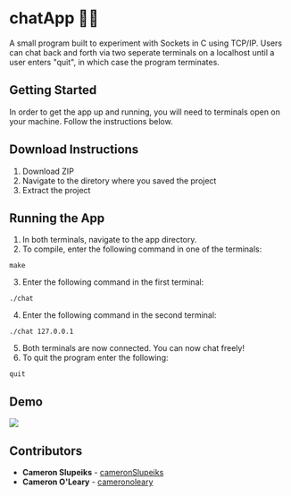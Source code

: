 # chatApp 👨‍💻
A small program built to experiment with Sockets in C using TCP/IP. Users can chat back and forth via two seperate terminals on a localhost until a user enters "quit", in which case the program terminates.

## Getting Started
In order to get the app up and running, you will need to terminals open on your machine. Follow the instructions below.

## Download Instructions
1) Download ZIP
2) Navigate to the diretory where you saved the project
3) Extract the project

## Running the App
1) In both terminals, navigate to the app directory.
2) To compile, enter the following command in one of the terminals:
```
make
```
3) Enter the following command in the first terminal:
```
./chat
```
4) Enter the following command in the second terminal:
```
./chat 127.0.0.1
```
5) Both terminals are now connected. You can now chat freely! 
6) To quit the program enter the following:
```
quit
```
## Demo
![](demo.gif)

## Contributors

* **Cameron Slupeiks** - [cameronSlupeiks](https://github.com/cameronSlupeiks)
* **Cameron O'Leary**  - [cameronoleary](https://github.com/cameronoleary)

